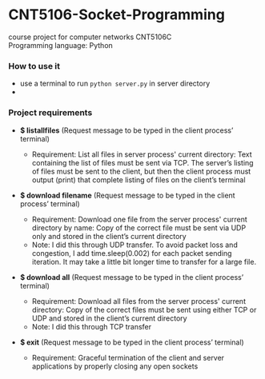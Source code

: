 # CNT5106-Socket-Programming

course project for computer networks CNT5106C\
Programming language: Python

### How to use it
- use a terminal to run ```python server.py``` in server directory
- 

### Project requirements
- **$ listallfiles** (Request message to be typed in the client process’ terminal)
  - Requirement: List all files in server process' current directory: Text containing the list of files must be sent via TCP. The server’s listing of files must be sent to the client, but then the client process must output (print) that complete listing of files on the client’s terminal

- **$ download filename** (Request message to be typed in the client process’ terminal)
  - Requirement: Download one file from the server process' current directory by name: Copy of the correct file must be sent via UDP only and stored in the client’s current directory
  - Note: I did this through UDP transfer. To avoid packet loss and congestion, I add time.sleep(0.002) for each packet sending iteration. It may take a little bit longer time to transfer for a large file.

- **$ download all** (Request message to be typed in the client process’ terminal)
  - Requirement: Download all files from the server process' current directory: Copy of the correct files must be sent using either TCP or UDP and stored in the client’s current directory
  - Note: I did this through TCP transfer

- **$ exit** (Request message to be typed in the client process’ terminal)
  - Requirement: Graceful termination of the client and server applications by properly closing any open sockets

